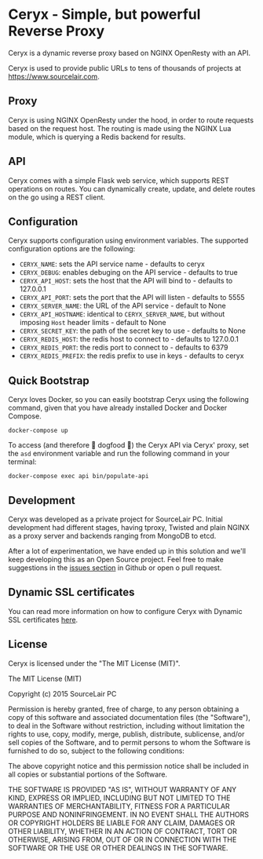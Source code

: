 # Ceryx - Simple, but powerful Reverse Proxy
Ceryx is a dynamic reverse proxy based on NGINX OpenResty with an API.

Ceryx is used to provide public URLs to tens of thousands of projects at https://www.sourcelair.com.

## Proxy
Ceryx is using NGINX OpenResty under the hood, in order to route requests
based on the request host. The routing is made using the NGINX Lua module,
which is querying a Redis backend for results.

## API
Ceryx comes with a simple Flask web service, which supports REST operations on
routes. You can dynamically create, update, and delete routes on the go using
a REST client.

## Configuration
Ceryx supports configuration using environment variables. The supported
configuration options are the following:

  * ``CERYX_NAME``: sets the API service name - defaults to ceryx
  * ``CERYX_DEBUG``: enables debuging on the API service - defaults to true
  * ``CERYX_API_HOST``: sets the host that the API will bind to - defaults to 127.0.0.1
  * ``CERYX_API_PORT``: sets the port that the API will listen - defaults to 5555
  * ``CERYX_SERVER_NAME``: the URL of the API service - default to None
  * ``CERYX_API_HOSTNAME``: identical to `CERYX_SERVER_NAME`, but without imposing `Host` header limits - default to None
  * ``CERYX_SECRET_KEY``: the path of the secret key to use - defaults to None
  * ``CERYX_REDIS_HOST``: the redis host to connect to - defaults to 127.0.0.1
  * ``CERYX_REDIS_PORT``: the redis port to connect to - defaults to 6379
  * ``CERYX_REDIS_PREFIX``: the redis prefix to use in keys - defaults to ceryx

## Quick Bootstrap
Ceryx loves Docker, so you can easily bootstrap Ceryx using the following
command, given that you have already installed Docker and Docker Compose.

```
docker-compose up
```

To access (and therefore 🐶 dogfood 🐶) the Ceryx API via Ceryx' proxy, set the
`asd` environment variable and run the following command in your terminal:

```
docker-compose exec api bin/populate-api
```

## Development

Ceryx was developed as a private project for SourceLair PC. Initial development
had different stages, having tproxy, Twisted and plain NGINX as a proxy server
and backends ranging from MongoDB to etcd.

After a lot of experimentation, we have ended up in this solution and we'll
keep developing this as an Open Source project. Feel free to make suggestions
in the [issues section](https://github.com/sourcelair/ceryx/issues) in Github
or open o pull request.

## Dynamic SSL certificates

You can read more information on how to configure Ceryx with Dynamic SSL certificates [here](docs/dynamic-ssl).

## License

Ceryx is licensed under the "The MIT License (MIT)".

The MIT License (MIT)

Copyright (c) 2015 SourceLair PC

Permission is hereby granted, free of charge, to any person obtaining a copy
of this software and associated documentation files (the "Software"), to deal
in the Software without restriction, including without limitation the rights
to use, copy, modify, merge, publish, distribute, sublicense, and/or sell
copies of the Software, and to permit persons to whom the Software is
furnished to do so, subject to the following conditions:

The above copyright notice and this permission notice shall be included in
all copies or substantial portions of the Software.

THE SOFTWARE IS PROVIDED "AS IS", WITHOUT WARRANTY OF ANY KIND, EXPRESS OR
IMPLIED, INCLUDING BUT NOT LIMITED TO THE WARRANTIES OF MERCHANTABILITY,
FITNESS FOR A PARTICULAR PURPOSE AND NONINFRINGEMENT. IN NO EVENT SHALL THE
AUTHORS OR COPYRIGHT HOLDERS BE LIABLE FOR ANY CLAIM, DAMAGES OR OTHER
LIABILITY, WHETHER IN AN ACTION OF CONTRACT, TORT OR OTHERWISE, ARISING FROM,
OUT OF OR IN CONNECTION WITH THE SOFTWARE OR THE USE OR OTHER DEALINGS IN
THE SOFTWARE.
